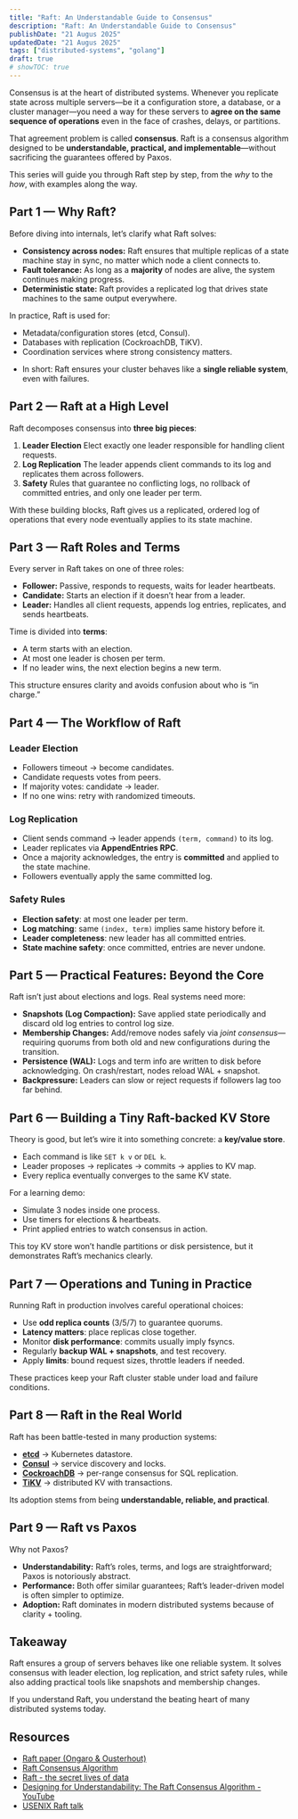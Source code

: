 ```yaml
---
title: "Raft: An Understandable Guide to Consensus"
description: "Raft: An Understandable Guide to Consensus"
publishDate: "21 Augus 2025"
updatedDate: "21 Augus 2025"
tags: ["distributed-systems", "golang"]
draft: true
# showTOC: true
---
```



<!-- # Raft: An Understandable Guide to Consensus -->

Consensus is at the heart of distributed systems. Whenever you replicate state across multiple servers—be it a configuration store, a database, or a cluster manager—you need a way for these servers to **agree on the same sequence of operations** even in the face of crashes, delays, or partitions.

That agreement problem is called **consensus**. Raft is a consensus algorithm designed to be **understandable, practical, and implementable**—without sacrificing the guarantees offered by Paxos.

This series will guide you through Raft step by step, from the *why* to the *how*, with examples along the way.


## Part 1 — Why Raft?

Before diving into internals, let’s clarify what Raft solves:

* **Consistency across nodes:** Raft ensures that multiple replicas of a state machine stay in sync, no matter which node a client connects to.
* **Fault tolerance:** As long as a **majority** of nodes are alive, the system continues making progress.
* **Deterministic state:** Raft provides a replicated log that drives state machines to the same output everywhere.

In practice, Raft is used for:

* Metadata/configuration stores (etcd, Consul).
* Databases with replication (CockroachDB, TiKV).
* Coordination services where strong consistency matters.

- In short: Raft ensures your cluster behaves like a **single reliable system**, even with failures.


## Part 2 — Raft at a High Level

Raft decomposes consensus into **three big pieces**:

1. **Leader Election**
   Elect exactly one leader responsible for handling client requests.
2. **Log Replication**
   The leader appends client commands to its log and replicates them across followers.
3. **Safety**
   Rules that guarantee no conflicting logs, no rollback of committed entries, and only one leader per term.

With these building blocks, Raft gives us a replicated, ordered log of operations that every node eventually applies to its state machine.

## Part 3 — Raft Roles and Terms
Every server in Raft takes on one of three roles:

* **Follower:** Passive, responds to requests, waits for leader heartbeats.
* **Candidate:** Starts an election if it doesn’t hear from a leader.
* **Leader:** Handles all client requests, appends log entries, replicates, and sends heartbeats.

Time is divided into **terms**:

* A term starts with an election.
* At most one leader is chosen per term.
* If no leader wins, the next election begins a new term.

This structure ensures clarity and avoids confusion about who is “in charge.”

## Part 4 — The Workflow of Raft

### Leader Election

* Followers timeout → become candidates.
* Candidate requests votes from peers.
* If majority votes: candidate → leader.
* If no one wins: retry with randomized timeouts.

### Log Replication

* Client sends command → leader appends `(term, command)` to its log.
* Leader replicates via **AppendEntries RPC**.
* Once a majority acknowledges, the entry is **committed** and applied to the state machine.
* Followers eventually apply the same committed log.

### Safety Rules

* **Election safety**: at most one leader per term.
* **Log matching**: same `(index, term)` implies same history before it.
* **Leader completeness**: new leader has all committed entries.
* **State machine safety**: once committed, entries are never undone.


## Part 5 — Practical Features: Beyond the Core

Raft isn’t just about elections and logs. Real systems need more:

* **Snapshots (Log Compaction):** Save applied state periodically and discard old log entries to control log size.
* **Membership Changes:** Add/remove nodes safely via *joint consensus*—requiring quorums from both old and new configurations during the transition.
* **Persistence (WAL):** Logs and term info are written to disk before acknowledging. On crash/restart, nodes reload WAL + snapshot.
* **Backpressure:** Leaders can slow or reject requests if followers lag too far behind.


## Part 6 — Building a Tiny Raft-backed KV Store

Theory is good, but let’s wire it into something concrete: a **key/value store**.

* Each command is like `SET k v` or `DEL k`.
* Leader proposes → replicates → commits → applies to KV map.
* Every replica eventually converges to the same KV state.

For a learning demo:

* Simulate 3 nodes inside one process.
* Use timers for elections & heartbeats.
* Print applied entries to watch consensus in action.

This toy KV store won’t handle partitions or disk persistence, but it demonstrates Raft’s mechanics clearly.


## Part 7 — Operations and Tuning in Practice

Running Raft in production involves careful operational choices:

* Use **odd replica counts** (3/5/7) to guarantee quorums.
* **Latency matters**: place replicas close together.
* Monitor **disk performance**: commits usually imply fsyncs.
* Regularly **backup WAL + snapshots**, and test recovery.
* Apply **limits**: bound request sizes, throttle leaders if needed.

These practices keep your Raft cluster stable under load and failure conditions.


## Part 8 — Raft in the Real World

Raft has been battle-tested in many production systems:

* **[etcd](https://etcd.io/docs/v3.3/op-guide/performance/)** → Kubernetes datastore.
* **[Consul](https://developer.hashicorp.com/consul/docs/concept/consensus)** → service discovery and locks.
* **[CockroachDB](https://www.cockroachlabs.com/docs/stable/architecture/overview)** → per-range consensus for SQL replication.
* **[TiKV](https://tikv.org/deep-dive/consensus-algorithm/raft/)** → distributed KV with transactions.

Its adoption stems from being **understandable, reliable, and practical**.


## Part 9 — Raft vs Paxos

Why not Paxos?

* **Understandability:** Raft’s roles, terms, and logs are straightforward; Paxos is notoriously abstract.
* **Performance:** Both offer similar guarantees; Raft’s leader-driven model is often simpler to optimize.
* **Adoption:** Raft dominates in modern distributed systems because of clarity + tooling.


## Takeaway
Raft ensures a group of servers behaves like one reliable system. It solves consensus with leader election, log replication, and strict safety rules, while also adding practical tools like snapshots and membership changes.

If you understand Raft, you understand the beating heart of many distributed systems today.


## Resources

* [Raft paper (Ongaro & Ousterhout)](https://raft.github.io/raft.pdf)
* [Raft Consensus Algorithm](https://raft.github.io/)  
* [Raft - the secret lives of data](https://thesecretlivesofdata.com/raft/)  
* [Designing for Understandability: The Raft Consensus Algorithm - YouTube](https://www.youtube.com/watch?v=vYp4LYbnnW8)  
* [USENIX Raft talk](https://www.usenix.org/conference/atc14/technical-sessions/presentation/ongaro)
